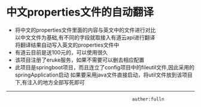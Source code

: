 中文properties文件的自动翻译
===
- 将中文的properties文件里面的内容与英文中的文件进行对比<br>
以中文文件为基础,有不同的字段就取接入有道云api进行翻译<br>
将翻译结果自动写入英文的properties文件中<br>
- 有道云目前是送100元的，可以使用很久
- 该项目注册了eruke服务，如果不需要可以删去相应配置
- 此项目是springboot项目，而且连立了config项目中的fileutil文件,因此采用的springApplication启动
如果要采用java文件直接启动，将util文件放到该项目下,有注入的地方全部写死即可 <br> 
---
                                                   auther:fulln 
   

